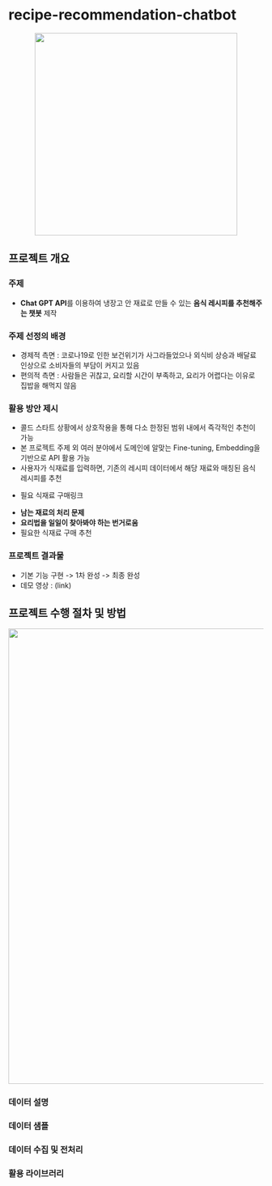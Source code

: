 # recipe-recommendation-chatbot
<p align="center">
  <img src="https://github.com/kseob758/wtable-collection/assets/125840318/980639b5-f09b-41f5-b4c3-b160e69432fb" width="400" height=400>
</p>


## 프로젝트 개요
### 주제
- **Chat GPT API**를 이용하여 냉장고 안 재료로 만들 수 있는 **음식 레시피를 추천해주는 챗봇** 제작
  
### 주제 선정의 배경
- 경제적 측면 : 코로나19로 인한 보건위기가 사그라들었으나 외식비 상승과 배달료 인상으로 소비자들의 부담이 커지고 있음
- 편의적 측면 : 사람들은 귀찮고, 요리할 시간이 부족하고, 요리가 어렵다는 이유로 집밥을 해먹지 않음
  
### 활용 방안 제시
- 콜드 스타트 상황에서 상호작용을 통해 다소 한정된 범위 내에서 즉각적인 추천이 가능
- 본 프로젝트 주제 외 여러 분야에서 도메인에 알맞는 Fine-tuning, Embedding을 기반으로 API 활용 가능
- 사용자가 식재료를 입력하면, 기존의 레시피 데이터에서 해당 재료와 매칭된 음식 레시피를 추천
+ 필요 식재료 구매링크
  
- **남는 재료의 처리 문제**
- **요리법을 일일이 찾아봐야 하는 번거로움**
- 필요한 식재료 구매 추천
  
### 프로젝트 결과물
- 기본 기능 구현 -> 1차 완성 -> 최종 완성
- 데모 영상 :  (link)
  
## 프로젝트 수행 절차 및 방법
<p align="center">
  <img src="https://github.com/kseob758/wtable-collection/assets/125840318/f194c16d-218e-4a74-8135-7973f460a406" width="900">
</p>

### 데이터 설명
### 데이터 샘플
### 데이터 수집 및 전처리
### 활용 라이브러리
